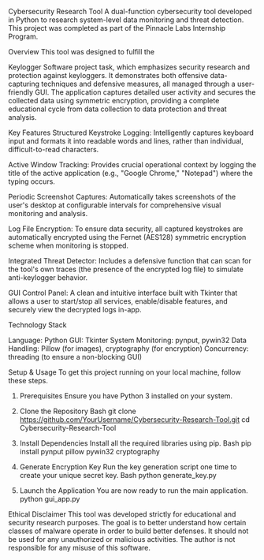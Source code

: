 Cybersecurity Research Tool
A dual-function cybersecurity tool developed in Python to research system-level data monitoring and threat detection. This project was completed as part of the Pinnacle Labs Internship Program.

Overview
This tool was designed to fulfill the 

Keylogger Software project task, which emphasizes security research and protection against keyloggers. It demonstrates both offensive data-capturing techniques and defensive measures, all managed through a user-friendly GUI. The application captures detailed user activity and secures the collected data using symmetric encryption, providing a complete educational cycle from data collection to data protection and threat analysis.

Key Features
Structured Keystroke Logging: Intelligently captures keyboard input and formats it into readable words and lines, rather than individual, difficult-to-read characters.

Active Window Tracking: Provides crucial operational context by logging the title of the active application (e.g., "Google Chrome," "Notepad") where the typing occurs.

Periodic Screenshot Captures: Automatically takes screenshots of the user's desktop at configurable intervals for comprehensive visual monitoring and analysis.

Log File Encryption: To ensure data security, all captured keystrokes are automatically encrypted using the Fernet (AES128) symmetric encryption scheme when monitoring is stopped.

Integrated Threat Detector: Includes a defensive function that can scan for the tool's own traces (the presence of the encrypted log file) to simulate anti-keylogger behavior.

GUI Control Panel: A clean and intuitive interface built with Tkinter that allows a user to start/stop all services, enable/disable features, and securely view the decrypted logs in-app.

Technology Stack

Language: Python
GUI: Tkinter
System Monitoring: pynput, pywin32
Data Handling: Pillow (for images), cryptography (for encryption)
Concurrency: threading (to ensure a non-blocking GUI)

Setup & Usage
To get this project running on your local machine, follow these steps.

1. Prerequisites
Ensure you have Python 3 installed on your system.

2. Clone the Repository
Bash
git clone https://github.com/YourUsername/Cybersecurity-Research-Tool.git
cd Cybersecurity-Research-Tool

4. Install Dependencies
Install all the required libraries using pip.
Bash
pip install pynput pillow pywin32 cryptography

5. Generate Encryption Key
Run the key generation script one time to create your unique secret key.
Bash
python generate_key.py

6. Launch the Application
You are now ready to run the main application.
python gui_app.py

Ethical Disclaimer
This tool was developed strictly for educational and security research purposes. The goal is to better understand how certain classes of malware operate in order to build better defenses. It should not be used for any unauthorized or malicious activities. The author is not responsible for any misuse of this software.
